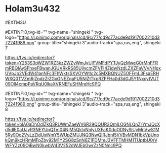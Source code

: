 # Holam3u432


#EXTM3U 

#EXTINF:0,tvg-id="" tvg-name="shingeki " tvg-logo="https://i.pinimg.com/originals/cd/9c/77/cd9c77acde9d1917002210d372241989.png" group-title="shingeki 3"audio-track="spa,rus,eng", shingeki 7

https://fvs.io/redirector?token=Y253S3pWZW1RZ3kzZWZyWmJvUlFVMFdPYTJyQzMweG0rMnFFRmRBQlAySFhxeFBwanJGUVRkRS85UjIycmZFVFl4ZjdwNzdLZXZFaVVvNHgxUVpJb2VEdW41anNFc3FhWktsSXVOYWtIc2c5MXBQNUZ5OFFmL3FsaERHWXQ0TVZmRjZpdzZrZGxGNEZqaFU5NlZtTkpRZFFHa0d3dGJ5Y1NxcytVUT09Oll4cmpPaVRqU0lkaXVRNEFuSHMreHc9PQ

#EXTINF:0,tvg-id="" tvg-name="shingeki " tvg-logo="https://i.pinimg.com/originals/cd/9c/77/cd9c77acde9d1917002210d372241989.png" group-title="shingeki 3"audio-track="spa,rus,eng", shingeki 8

https://fvs.io/redirector?token=blA0aDhOdlZkQ3RUWmZaeWV6R29QQUR3QmlLOGNLQnZrYmJQcXd5dlE0aUJyR3NEYUpQTm04NjM5QktxNnlyUXFaK0duODNySjUyMnVwS1M5Ry9Oc2VyLzZidUxiNmY5WUpZMUJNQ3NwQlRJbnI5VVBvMDN1bkVpUnpkQm9kcHRmMFpZby92M1Y2SG8zSnN6Z1FDMmJ3VFFTMHM1TUptbU0rVWFYZz09OjBwN0kwbW43V252dWJEbGwrZzN0Nnc9PQ
